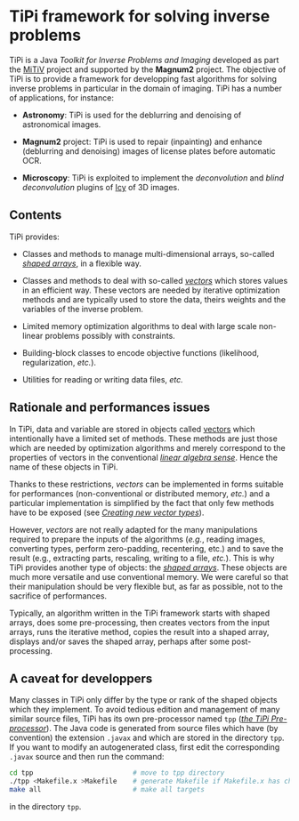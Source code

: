 # TiPi framework for solving inverse problems

TiPi is a Java *Toolkit for Inverse Problems and Imaging* developed as part the
[MiTiV](http://mitiv.univ-lyon1.fr/) project and supported by the **Magnum2**
project.  The objective of TiPi is to provide a framework for developping fast
algorithms for solving inverse problems in particular in the domain of imaging.
TiPi has a number of applications, for instance:

* **Astronomy**: TiPi is used for the deblurring and denoising of astronomical
  images.

* **Magnum2** project: TiPi is used to repair (inpainting) and enhance
  (deblurring and denoising) images of license plates before automatic OCR.

* **Microscopy**: TiPi is exploited to implement the *deconvolution* and
  *blind deconvolution* plugins of [Icy](http://icy.bioimageanalysis.org/) of
  3D images.


## Contents

TiPi provides:

* Classes and methods to manage multi-dimensional arrays, so-called [*shaped
  arrays*](shaped-arrays.md), in a flexible way.

* Classes and methods to deal with so-called [*vectors*](vectors.md) which
  stores values in an efficient way.  These vectors are needed by iterative
  optimization methods and are typically used to store the data, theirs weights
  and the variables of the inverse problem.

* Limited memory optimization algorithms to deal with large scale non-linear
  problems possibly with constraints.

* Building-block classes to encode objective functions (likelihood,
  regularization, *etc.*).

* Utilities for reading or writing data files, *etc.*


## Rationale and performances issues

In TiPi, data and variable are stored in objects called [vectors](vectors.md)
which intentionally have a limited set of methods.  These methods are just
those which are needed by optimization algorithms and merely correspond to the
properties of vectors in the conventional
[*linear algebra sense*](http://en.wikipedia.org/wiki/Vector_space).  Hence the
name of these objects in TiPi.

Thanks to these restrictions, *vectors* can be implemented in forms suitable
for performances (non-conventional or distributed memory, *etc.*) and a
particular implementation is simplified by the fact that only few methods have
to be exposed (see [*Creating new vector types*](new-vector-types.md)).

However, *vectors* are not really adapted for the many manipulations required
to prepare the inputs of the algorithms (*e.g.*, reading images, converting
types, perform zero-padding, recentering, etc.) and to save the result (e.g.,
extracting parts, rescaling, writing to a file, *etc.*).  This is why TiPi
provides another type of objects: the [*shaped arrays*](shaped-arrays.md).
These objects are much more versatile and use conventional memory.  We were
careful so that their manipulation should be very flexible but, as far as
possible, not to the sacrifice of performances.

Typically, an algorithm written in the TiPi framework starts with shaped
arrays, does some pre-processing, then creates vectors from the input arrays,
runs the iterative method, copies the result into a shaped array, displays
and/or saves the shaped array, perhaps after some post-processing.


## A caveat for developpers

Many classes in TiPi only differ by the type or rank of the shaped objects
which they implement.  To avoid tedious edition and management of many similar
source files, TiPi has its own pre-processor named `tpp`
([*the TiPi Pre-processor*](tpp.md)).  The Java code is generated from source
files which have (by convention) the extension `.javax` and which are stored in
the directory `tpp`.  If you want to modify an autogenerated class,
first edit the corresponding `.javax` source and then run the command:

```sh
cd tpp                         # move to tpp directory
./tpp <Makefile.x >Makefile    # generate Makefile if Makefile.x has changed
make all                       # make all targets
```

in the directory `tpp`.
